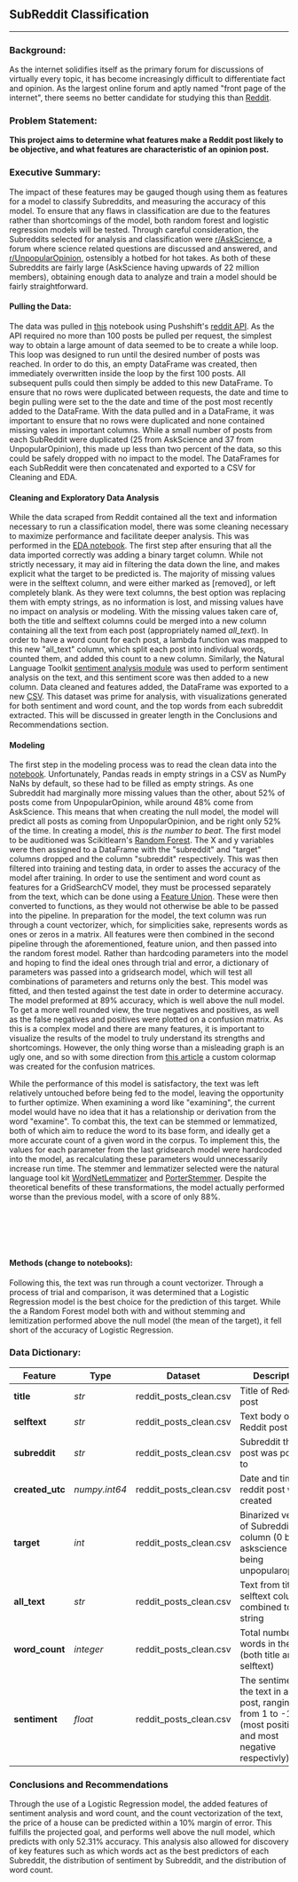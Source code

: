 ## SubReddit Classification
___
### Background:
As the internet solidifies itself as the primary forum for discussions of virtually every topic, it has become increasingly difficult to differentiate fact and opinion. As the largest online forum and aptly named "front page of the internet", there seems no better candidate for studying this than [Reddit](https://www.reddit.com).
<br>
### Problem Statement:
__This project aims to determine what features make a Reddit post likely to be objective, and what features are characteristic of an opinion post.__
<br>


### Executive Summary:
The impact of these features may be gauged though using them as features for a model to classify Subreddits, and measuring the accuracy of this model. To ensure that any flaws in classification are due to the features rather than shortcomings of the model, both random forest and logistic regression models will be tested. Through careful consideration, the Subreddits selected for analysis and classification were [r/AskScience](https://www.reddit.com/r/askscience/), a forum where science related questions are discussed and answered, and [r/UnpopularOpinion](https://www.reddit.com/r/unpopularopinion/), ostensibly a hotbed for hot takes.  As both of these Subreddits are fairly large (AskScience having upwards of 22 million members), obtaining enough data to analyze and train a model should be fairly straightforward.

#### Pulling the Data:
The data was pulled in [this](https://github.com/Jack-Rayner/reddit-classification/blob/main/Notebooks/Data_Scrape.ipynb) notebook using Pushshift's [reddit API](https://github.com/pushshift/api). As the API required no more than 100 posts be pulled per request, the simplest way to obtain a large amount of data seemed to be to create a while loop. This loop was designed to run until the desired number of posts was reached. In order to do this, an empty DataFrame was created, then immediately overwritten inside the loop by the first 100 posts. All subsequent pulls could then simply be added to this new DataFrame. To ensure that no rows were duplicated between requests, the date and time to begin pulling were set to the the date and time of the post most recently added to the DataFrame. With the data pulled and in a DataFrame, it was important to ensure that no rows were duplicated and none contained missing vales in important columns. While a small number of posts from each SubReddit were duplicated (25 from AskScience and 37 from UnpopularOpinion), this made up less than two percent of the data, so this could be safely dropped with no impact to the model. The DataFrames for each SubReddit were then concatenated and exported to a CSV for Cleaning and EDA.

#### Cleaning and Exploratory Data Analysis
While the data scraped from Reddit contained all the text and information necessary to run a classification model, there was some cleaning necessary to maximize performance and facilitate deeper analysis. This was performed in the [EDA notebook](https://github.com/Jack-Rayner/reddit-classification/blob/main/Notebooks/EDA.ipynb). The first step after ensuring that all the data imported correctly was adding a binary target column. While not strictly necessary, it may aid in filtering the data down the line, and makes explicit what the target to be predicted is. The majority of missing values were in the selftext column, and were either marked as [removed], or left completely blank. As they were text columns, the best option was replacing them with empty strings, as no information is lost, and missing values have no impact on analysis or modeling. With the missing values taken care of, both the title and selftext columns could be merged into a new column containing all the text from each post (appropriately named *all_text*).  In order to have a word count for each post, a lambda function was mapped to this new "all_text" column, which split each post into individual words, counted them, and added this count to a new column. Similarly, the Natural Language Toolkit [sentiment analysis module](https://www.nltk.org/_modules/nltk/sentiment/vader.html) was used to perform sentiment analysis on the text, and this sentiment score was then added to a new column. Data cleaned and features added, the DataFrame was exported to a new [CSV](https://github.com/Jack-Rayner/reddit-classification/blob/main/Datasets/reddit_posts_clean.csv). This dataset was prime for analysis, with visualizations generated for both sentiment and word count, and the top words from each subreddit extracted. This will be discussed in greater length in the Conclusions and Recommendations section.

#### Modeling
The first step in the modeling process was to read the clean data into the [notebook](https://github.com/Jack-Rayner/reddit-classification/blob/main/Notebooks/Modeling.ipynb). Unfortunately, Pandas reads in empty strings in a CSV as NumPy NaNs by default, so these had to be filled as empty strings. As one Subreddit had marginally more missing values than the other, about 52% of posts come from UnpopularOpinion, while around 48% come from AskScience. This means that when creating the null model, the model will predict all posts as coming from UnpopularOpinion, and be right only 52% of the time. In creating a model, *this is the number to beat*. The first model to be auditioned was Scikitlearn's [Random Forest](https://scikit-learn.org/stable/modules/generated/sklearn.ensemble.RandomForestClassifier.html). The X and y variables were then assigned to a DataFrame with the "subreddit" and "target" columns dropped and the column "subreddit" respectively. This was then filtered into training and testing data, in order to asses the accuracy of the model after training. In order to use the sentiment and word count as features for a GridSearchCV model, they must be processed separately from the text, which can be done using a [Feature Union](https://scikit-learn.org/stable/modules/generated/sklearn.pipeline.FeatureUnion.html). These were then converted to functions, as they would not otherwise be able to be passed into the pipeline. In preparation for the model, the text column was run through a count vectorizer, which, for simplicities sake, represents words as ones or zeros in a matrix. All features were then combined in the second pipeline through the aforementioned, feature union, and then passed into the random forest model. Rather than hardcoding parameters into the model and hoping to find the ideal ones through trial and error, a dictionary of parameters was passed into a gridsearch model, which will test all combinations of parameters and returns only the best. This model was fitted, and then tested against the test date in order to determine accuracy. The model preformed at 89% accuracy, which is well above the null model. To get a more well rounded view, the true negatives and positives, as well as the false negatives and positives were plotted on a confusion matrix. As this is a complex model and there are many features, it is important to visualize the results of the model to truly understand its strengths and shortcomings. However, the only thing worse than a misleading graph is an ugly one, and so with some direction from [this article](https://towardsdatascience.com/beautiful-custom-colormaps-with-matplotlib-5bab3d1f0e72) a custom colormap was created for the confusion matrices.

While the performance of this model is satisfactory, the text was left relatively untouched before being fed to the model, leaving the opportunity to further optimize. When examining a word like "examining", the current model would have no idea that it has a relationship or derivation from the word "examine". To combat this, the text can be stemmed or lemmatized, both of which aim to reduce the word to its base form, and ideally get a more accurate count of a given word in the corpus. To implement this, the values for each parameter from the last gridsearch model were hardcoded into the model, as recalculating these parameters would unnecessarily increase run time. The stemmer and lemmatizer selected were the natural language tool kit [WordNetLemmatizer](https://www.nltk.org/_modules/nltk/stem/wordnet.html) and [PorterStemmer](https://www.nltk.org/howto/stem.html). Despite the theoretical benefits of these transformations, the model actually performed worse than the previous model, with a score of only 88%.




<br><br><br><br>
#### Methods (change to notebooks):
 Following this, the text was run through a count vectorizer. Through a process of trial and comparison, it was determined that a Logistic Regression model is the best choice for the prediction of this target. While the a Random Forest model both with and without stemming and lemitization performed above the null model (the mean of the target), it fell short of the accuracy of Logistic Regression.


### Data Dictionary:

|Feature|Type|Dataset|Description|
|---|---|---|---|
|**title**|*str*|reddit_posts_clean.csv|Title of Reddit post|
|**selftext**|*str*|reddit_posts_clean.csv|Text body of Reddit post|
|**subreddit**|*str*|reddit_posts_clean.csv|Subreddit the post was posted to|
|**created_utc**|*numpy.int64*|reddit_posts_clean.csv|Date and time the reddit post was created|
|**target**|*int*|reddit_posts_clean.csv|Binarized version of Subreddit column (0 being askscience and 1 being unpopularopinion)|
|**all_text**|*str*|reddit_posts_clean.csv|Text from title and selftext columns combined to one string|
|**word_count**|*integer*|reddit_posts_clean.csv|Total number of words in the post (both title and selftext)|
|**sentiment**|*float*|reddit_posts_clean.csv|The sentiment of the text in a given post, ranging from 1 to -1 (most positive and most negative respectivly)|


### Conclusions and Recommendations
Through the use of a Logistic Regression model, the added features of sentiment analysis and word count, and the count vectorization of the text, the price of a house can be predicted within a 10% margin of error. This fulfills the projected goal, and performs well above the null model, which predicts with only 52.31% accuracy. This analysis also allowed for discovery of key features such as which words act as the best predictors of each Subreddit, the distribution of sentiment by Subreddit, and the distribution of word count.
